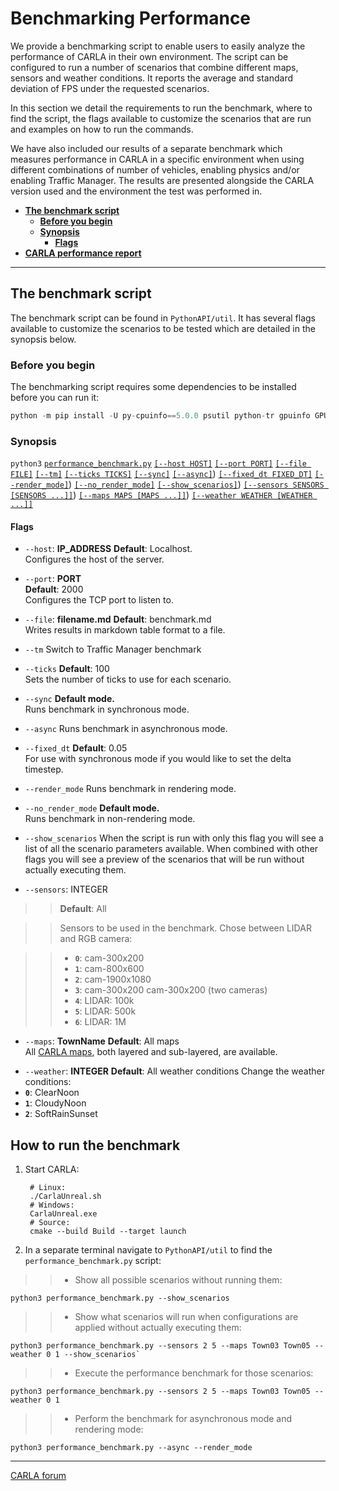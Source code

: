 # Benchmarking Performance

We provide a benchmarking script to enable users to easily analyze the performance of CARLA in their own environment. The script can be configured to run a number of scenarios that combine different maps, sensors and weather conditions. It reports the average and standard deviation of FPS under the requested scenarios. 

In this section we detail the requirements to run the benchmark, where to find the script, the flags available to customize the scenarios that are run and examples on how to run the commands.

We have also included our results of a separate benchmark which measures performance in CARLA in a specific environment when using different combinations of number of vehicles, enabling physics and/or enabling Traffic Manager. The results are presented alongside the CARLA version used and the environment the test was performed in.

- [__The benchmark script__](#the-benchmark-script)
    - [__Before you begin__](#before-you-begin)
    - [__Synopsis__](#synopsis)
        - [__Flags__](#flags)
- [__CARLA performance report__](#carla-performance-report)


---
## The benchmark script

The benchmark script can be found in `PythonAPI/util`. It has several flags available to customize the scenarios to be tested which are detailed in the synopsis below.


### Before you begin

The benchmarking script requires some dependencies to be installed before you can run it:

```python
python -m pip install -U py-cpuinfo==5.0.0 psutil python-tr gpuinfo GPUtil
```

### Synopsis

`python3` [`performance_benchmark.py`](https://github.com/carla-simulator/carla/blob/master/PythonAPI/util/performance_benchmark.py) [`[--host HOST]`](#-host-ip_address) [`[--port PORT]`](#-port-port) [`[--file FILE]`](#-file-filenamemd) [`[--tm]`](#-tm)
[`[--ticks TICKS]`](#-ticks) [`[--sync]`](#-sync) [`[--async]`](#-async))
[`[--fixed_dt FIXED_DT]`](#-fixed_dt) [`[--render_mode]`](#-render_mode))
[`[--no_render_mode]`](#-no_render_mode) [`[--show_scenarios]`](#-show_scenarios))
[`[--sensors SENSORS [SENSORS ...]]`](#-sensors-integer))
[`[--maps MAPS [MAPS ...]]`](#-maps-townname))
[`[--weather WEATHER [WEATHER ...]]`](#-weather-integer)



#### Flags

* `--host`: __IP_ADDRESS__
__Default__: Localhost.  
Configures the host of the server.

* `--port`: __PORT__  
__Default__: 2000  
Configures the TCP port to listen to.

* `--file`: __filename.md__
__Default__: benchmark.md  
Writes results in markdown table format to a file.

* `--tm`
Switch to Traffic Manager benchmark

* `--ticks`
__Default__: 100  
Sets the number of ticks to use for each scenario.

* `--sync`
__Default mode.__  
Runs benchmark in synchronous mode. 

* `--async`
Runs benchmark in asynchronous mode.

* `--fixed_dt`
__Default__: 0.05  
For use with synchronous mode if you would like to set the delta timestep.

* `--render_mode`
Runs benchmark in rendering mode.

* `--no_render_mode`
__Default mode.__  
Runs benchmark in non-rendering mode.

* `--show_scenarios`
When the script is run with only this flag you will see a list of all the scenario parameters available. When combined with other flags you will see a preview of the scenarios that will be run without actually executing them.

* `--sensors`: INTEGER
>> __Default__: All

>> Sensors to be used in the benchmark. Chose between LIDAR and RGB camera:

>> * __`0`__: cam-300x200
>> * __`1`__: cam-800x600
>> * __`2`__: cam-1900x1080
>> * __`3`__: cam-300x200 cam-300x200 (two cameras)
>> * __`4`__: LIDAR: 100k
>> * __`5`__: LIDAR: 500k
>> * __`6`__: LIDAR: 1M


* `--maps`: __TownName__
__Default__: All maps  
All [CARLA maps][carla_maps], both layered and sub-layered, are available.

[carla_maps]: https://carla.readthedocs.io/en/latest/core_map/#carla-maps

* `--weather`: __INTEGER__
__Default__: All weather conditions
Change the weather conditions:
* __`0`__: ClearNoon
* __`1`__: CloudyNoon
* __`2`__: SoftRainSunset

## How to run the benchmark

1. Start CARLA:

        # Linux:
        ./CarlaUnreal.sh
        # Windows:
        CarlaUnreal.exe
        # Source:
        cmake --build Build --target launch


2. In a separate terminal navigate to `PythonAPI/util` to find the `performance_benchmark.py` script:

>> * Show all possible scenarios without running them:
```shell
python3 performance_benchmark.py --show_scenarios
```

>> * Show what scenarios will run when configurations are applied without actually executing them:
```shell
python3 performance_benchmark.py --sensors 2 5 --maps Town03 Town05 --weather 0 1 --show_scenarios`
```

>> * Execute the performance benchmark for those scenarios:
```shell
python3 performance_benchmark.py --sensors 2 5 --maps Town03 Town05 --weather 0 1
```

>> * Perform the benchmark for asynchronous mode and rendering mode:
```shell
python3 performance_benchmark.py --async --render_mode
```

---

<div class="build-buttons">
<!-- Latest release button -->
<p>
<a href="https://github.com/carla-simulator/carla/discussions/" target="_blank" class="btn btn-neutral" title="Go to the latest CARLA release">
CARLA forum</a>
</p>
</div>